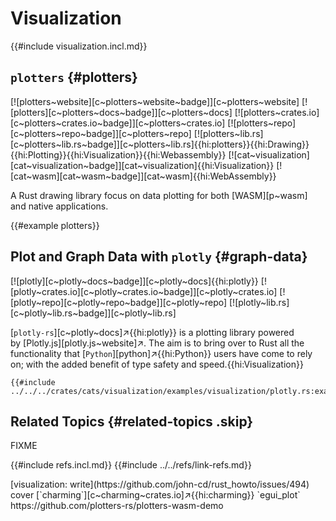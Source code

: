# Visualization

{{#include visualization.incl.md}}

## `plotters` {#plotters}

[![plotters~website][c~plotters~website~badge]][c~plotters~website] [![plotters][c~plotters~docs~badge]][c~plotters~docs] [![plotters~crates.io][c~plotters~crates.io~badge]][c~plotters~crates.io] [![plotters~repo][c~plotters~repo~badge]][c~plotters~repo] [![plotters~lib.rs][c~plotters~lib.rs~badge]][c~plotters~lib.rs]{{hi:plotters}}{{hi:Drawing}}{{hi:Plotting}}{{hi:Visualization}}{{hi:Webassembly}} [![cat~visualization][cat~visualization~badge]][cat~visualization]{{hi:Visualization}} [![cat~wasm][cat~wasm~badge]][cat~wasm]{{hi:WebAssembly}}

A Rust drawing library focus on data plotting for both [WASM][p~wasm] and native applications.

{{#example plotters}}

## Plot and Graph Data with `plotly` {#graph-data}

[![plotly][c~plotly~docs~badge]][c~plotly~docs]{{hi:plotly}}
[![plotly~crates.io][c~plotly~crates.io~badge]][c~plotly~crates.io]
[![plotly~repo][c~plotly~repo~badge]][c~plotly~repo]
[![plotly~lib.rs][c~plotly~lib.rs~badge]][c~plotly~lib.rs]

[`plotly-rs`][c~plotly~docs]↗{{hi:plotly}} is a plotting library powered by [Plotly.js][plotly.js~website]↗. The aim is to bring over to Rust all the functionality that [`Python`][python]↗{{hi:Python}} users have come to rely on; with the added benefit of type safety and speed.{{hi:Visualization}}

```rust,editable
{{#include ../../../crates/cats/visualization/examples/visualization/plotly.rs:example}}
```

## Related Topics {#related-topics .skip}

FIXME

{{#include refs.incl.md}}
{{#include ../../refs/link-refs.md}}

<div class="hidden">
[visualization: write](https://github.com/john-cd/rust_howto/issues/494)
cover [`charming`][c~charming~crates.io]↗{{hi:charming}} `egui_plot` https://github.com/plotters-rs/plotters-wasm-demo
</div>
